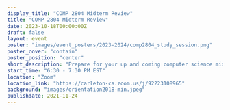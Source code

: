 ```yaml
---
display_title: "COMP 2804 Midterm Review"
title: "COMP 2804 Midterm Review"
date: 2023-10-18T00:00:00Z
draft: false
layout: event
poster: "images/event_posters/2023-2024/comp2804_study_session.png"
poster_cover: "contain"
poster_position: "center"
short_description: "Prepare for your up and coming computer science midterm!"
start_time: "6:30 - 7:30 PM EST"
location: "Zoom"
location_link: "https://carleton-ca.zoom.us/j/92223108965"
background: "images/orientation2018-min.jpeg"
publishdate: 2021-11-24
---
```

